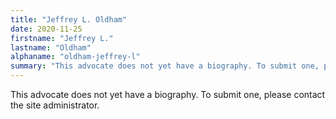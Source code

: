 ```yaml
---
title: "Jeffrey L. Oldham"
date: 2020-11-25
firstname: "Jeffrey L."
lastname: "Oldham"
alphaname: "oldham-jeffrey-l"
summary: "This advocate does not yet have a biography. To submit one, please contact the site administrator."
---
```

This advocate does not yet have a biography. To submit one, please contact the site administrator.

